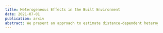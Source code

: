 ```yaml
---
title: Heterogeneous Effects in the Built Environment
date: 2021-07-01
publication: arxiv
abstract: We present an approach to estimate distance-dependent heterogeneous associations between point-referenced exposures to built environment characteristics and health outcomes. By estimating associations that depend non-linearly on distance between subjects and point-referenced exposures, this method addresses the modifiable area-unit problem that is pervasive in the built environment literature. Additionally, by estimating heterogeneous effects, the method also addresses the uncertain geographic context problem. The key innovation of our method is to combine ideas from the non-parametric function estimation literature and the Bayesian Dirichlet process literature. The former is used to estimate nonlinear associations between subject's outcomes and proximate built environment features, and the latter identifies clusters within the population that have different effects. We study this method in simulations and apply our model to study heterogeneity in the association between fast food restaurant availability and weight status of children attending schools in Los Angeles, California.
---
```

